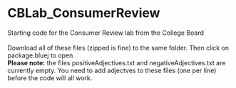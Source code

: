 # CBLab_ConsumerReview
Starting code for the Consumer Review lab from the College Board\
\
Download all of these files (zipped is fine) to the same folder.  Then click on package.bluej to open.
\
**Please note:** the files positiveAdjectives.txt and negativeAdjectives.txt are currently empty.  You need to add adjectves to these files (one per line) before the code will all work.
